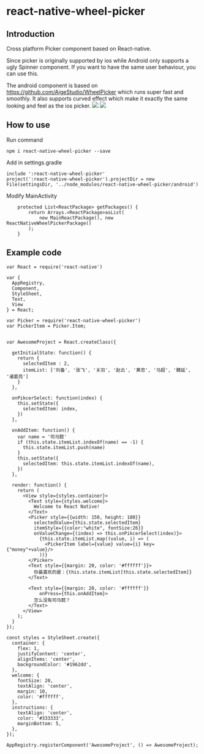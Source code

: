 # react-native-wheel-picker

## Introduction
Cross platform Picker component based on React-native.

Since picker is originally supported by ios while Android only supports a ugly Spinner component. If you want to have the same user behaviour, you can use this.

The android component is based on https://github.com/AigeStudio/WheelPicker which runs super fast and smoothly. It also supports curved effect which make it exactly the same looking and feel as the ios picker.
![](https://raw.githubusercontent.com/lesliesam/react-native-wheel-picker/master/demo.gif)
![](https://raw.githubusercontent.com/lesliesam/react-native-wheel-picker/master/demo_android.gif)

## How to use

Run command
```
npm i react-native-wheel-picker --save
```
Add in settings.gradle 
```
include ':react-native-wheel-picker'
project(':react-native-wheel-picker').projectDir = new File(settingsDir, '../node_modules/react-native-wheel-picker/android')
```
Modify MainActivity
```
    protected List<ReactPackage> getPackages() {
        return Arrays.<ReactPackage>asList(
            new MainReactPackage(), new ReactNativeWheelPickerPackage()
        );
    }
```

## Example code
```
var React = require('react-native')

var {
  AppRegistry,
  Component,
  StyleSheet,
  Text,
  View
} = React;

var Picker = require('react-native-wheel-picker')
var PickerItem = Picker.Item;


var AwesomeProject = React.createClass({
  
  getInitialState: function() {
    return {
      selectedItem : 2,
      itemList: ['刘备', '张飞', '关羽', '赵云', '黄忠', '马超', '魏延', '诸葛亮']
    }
  },

  onPikcerSelect: function(index) {
    this.setState({
      selectedItem: index,
    })
  },

  onAddItem: function() {
    var name = '司马懿'
    if (this.state.itemList.indexOf(name) == -1) {
      this.state.itemList.push(name)
    }
    this.setState({
      selectedItem: this.state.itemList.indexOf(name),
    })
  },

  render: function() {
    return (
      <View style={styles.container}>
        <Text style={styles.welcome}>
          Welcome to React Native!
        </Text>
        <Picker style={{width: 150, height: 180}}
          selectedValue={this.state.selectedItem}
          itemStyle={{color:"white", fontSize:26}}
          onValueChange={(index) => this.onPikcerSelect(index)}>
            {this.state.itemList.map((value, i) => (
              <PickerItem label={value} value={i} key={"money"+value}/>
            ))}
        </Picker>
        <Text style={{margin: 20, color: '#ffffff'}}>
          你最喜欢的是：{this.state.itemList[this.state.selectedItem]}
        </Text>

        <Text style={{margin: 20, color: '#ffffff'}}
            onPress={this.onAddItem}>
          怎么没有司马懿？
        </Text>
      </View>
    );
  }
});

const styles = StyleSheet.create({
  container: {
    flex: 1,
    justifyContent: 'center',
    alignItems: 'center',
    backgroundColor: '#1962dd',
  },
  welcome: {
    fontSize: 20,
    textAlign: 'center',
    margin: 10,
    color: '#ffffff',
  },
  instructions: {
    textAlign: 'center',
    color: '#333333',
    marginBottom: 5,
  },
});

AppRegistry.registerComponent('AwesomeProject', () => AwesomeProject);
```

